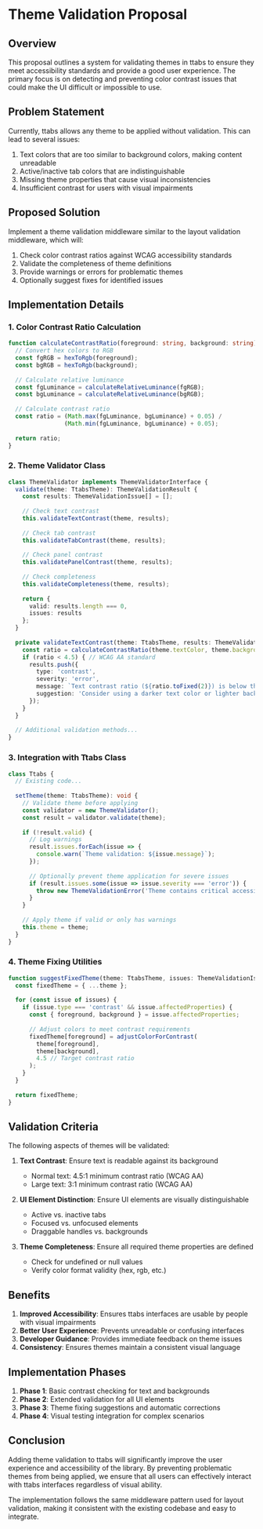# Theme Validation Proposal

## Overview

This proposal outlines a system for validating themes in ttabs to ensure they meet accessibility standards and provide a good user experience. The primary focus is on detecting and preventing color contrast issues that could make the UI difficult or impossible to use.

## Problem Statement

Currently, ttabs allows any theme to be applied without validation. This can lead to several issues:

1. Text colors that are too similar to background colors, making content unreadable
2. Active/inactive tab colors that are indistinguishable
3. Missing theme properties that cause visual inconsistencies
4. Insufficient contrast for users with visual impairments

## Proposed Solution

Implement a theme validation middleware similar to the layout validation middleware, which will:

1. Check color contrast ratios against WCAG accessibility standards
2. Validate the completeness of theme definitions
3. Provide warnings or errors for problematic themes
4. Optionally suggest fixes for identified issues

## Implementation Details

### 1. Color Contrast Ratio Calculation

```typescript
function calculateContrastRatio(foreground: string, background: string): number {
  // Convert hex colors to RGB
  const fgRGB = hexToRgb(foreground);
  const bgRGB = hexToRgb(background);
  
  // Calculate relative luminance
  const fgLuminance = calculateRelativeLuminance(fgRGB);
  const bgLuminance = calculateRelativeLuminance(bgRGB);
  
  // Calculate contrast ratio
  const ratio = (Math.max(fgLuminance, bgLuminance) + 0.05) / 
                (Math.min(fgLuminance, bgLuminance) + 0.05);
  
  return ratio;
}
```

### 2. Theme Validator Class

```typescript
class ThemeValidator implements ThemeValidatorInterface {
  validate(theme: TtabsTheme): ThemeValidationResult {
    const results: ThemeValidationIssue[] = [];
    
    // Check text contrast
    this.validateTextContrast(theme, results);
    
    // Check tab contrast
    this.validateTabContrast(theme, results);
    
    // Check panel contrast
    this.validatePanelContrast(theme, results);
    
    // Check completeness
    this.validateCompleteness(theme, results);
    
    return {
      valid: results.length === 0,
      issues: results
    };
  }
  
  private validateTextContrast(theme: TtabsTheme, results: ThemeValidationIssue[]): void {
    const ratio = calculateContrastRatio(theme.textColor, theme.backgroundColor);
    if (ratio < 4.5) { // WCAG AA standard
      results.push({
        type: 'contrast',
        severity: 'error',
        message: `Text contrast ratio (${ratio.toFixed(2)}) is below the recommended 4.5:1`,
        suggestion: 'Consider using a darker text color or lighter background'
      });
    }
  }
  
  // Additional validation methods...
}
```

### 3. Integration with Ttabs Class

```typescript
class Ttabs {
  // Existing code...
  
  setTheme(theme: TtabsTheme): void {
    // Validate theme before applying
    const validator = new ThemeValidator();
    const result = validator.validate(theme);
    
    if (!result.valid) {
      // Log warnings
      result.issues.forEach(issue => {
        console.warn(`Theme validation: ${issue.message}`);
      });
      
      // Optionally prevent theme application for severe issues
      if (result.issues.some(issue => issue.severity === 'error')) {
        throw new ThemeValidationError('Theme contains critical accessibility issues');
      }
    }
    
    // Apply theme if valid or only has warnings
    this.theme = theme;
  }
}
```

### 4. Theme Fixing Utilities

```typescript
function suggestFixedTheme(theme: TtabsTheme, issues: ThemeValidationIssue[]): TtabsTheme {
  const fixedTheme = { ...theme };
  
  for (const issue of issues) {
    if (issue.type === 'contrast' && issue.affectedProperties) {
      const { foreground, background } = issue.affectedProperties;
      
      // Adjust colors to meet contrast requirements
      fixedTheme[foreground] = adjustColorForContrast(
        theme[foreground], 
        theme[background],
        4.5 // Target contrast ratio
      );
    }
  }
  
  return fixedTheme;
}
```

## Validation Criteria

The following aspects of themes will be validated:

1. **Text Contrast**: Ensure text is readable against its background
   - Normal text: 4.5:1 minimum contrast ratio (WCAG AA)
   - Large text: 3:1 minimum contrast ratio (WCAG AA)

2. **UI Element Distinction**: Ensure UI elements are visually distinguishable
   - Active vs. inactive tabs
   - Focused vs. unfocused elements
   - Draggable handles vs. backgrounds

3. **Theme Completeness**: Ensure all required theme properties are defined
   - Check for undefined or null values
   - Verify color format validity (hex, rgb, etc.)

## Benefits

1. **Improved Accessibility**: Ensures ttabs interfaces are usable by people with visual impairments
2. **Better User Experience**: Prevents unreadable or confusing interfaces
3. **Developer Guidance**: Provides immediate feedback on theme issues
4. **Consistency**: Ensures themes maintain a consistent visual language

## Implementation Phases

1. **Phase 1**: Basic contrast checking for text and backgrounds
2. **Phase 2**: Extended validation for all UI elements
3. **Phase 3**: Theme fixing suggestions and automatic corrections
4. **Phase 4**: Visual testing integration for complex scenarios

## Conclusion

Adding theme validation to ttabs will significantly improve the user experience and accessibility of the library. By preventing problematic themes from being applied, we ensure that all users can effectively interact with ttabs interfaces regardless of visual ability.

The implementation follows the same middleware pattern used for layout validation, making it consistent with the existing codebase and easy to integrate.
